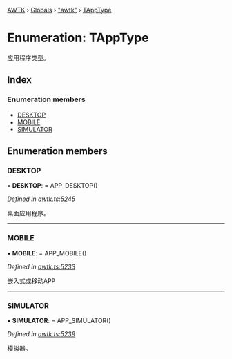 [AWTK](../README.md) › [Globals](../globals.md) › ["awtk"](../modules/_awtk_.md) › [TAppType](_awtk_.tapptype.md)

# Enumeration: TAppType

应用程序类型。

## Index

### Enumeration members

* [DESKTOP](_awtk_.tapptype.md#desktop)
* [MOBILE](_awtk_.tapptype.md#mobile)
* [SIMULATOR](_awtk_.tapptype.md#simulator)

## Enumeration members

###  DESKTOP

• **DESKTOP**: =  APP_DESKTOP()

*Defined in [awtk.ts:5245](https://github.com/zlgopen/awtk-binding/blob/feacbc6/tools/code_gen/js/output/awtk.ts#L5245)*

桌面应用程序。

___

###  MOBILE

• **MOBILE**: =  APP_MOBILE()

*Defined in [awtk.ts:5233](https://github.com/zlgopen/awtk-binding/blob/feacbc6/tools/code_gen/js/output/awtk.ts#L5233)*

嵌入式或移动APP

___

###  SIMULATOR

• **SIMULATOR**: =  APP_SIMULATOR()

*Defined in [awtk.ts:5239](https://github.com/zlgopen/awtk-binding/blob/feacbc6/tools/code_gen/js/output/awtk.ts#L5239)*

模拟器。
